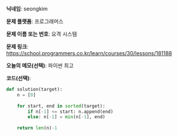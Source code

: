 **닉네임**: seongkim

**문제 플랫폼**: 프로그래머스

**문제 이름 또는 번호**: 요격 시스템

**문제 링크**: https://school.programmers.co.kr/learn/courses/30/lessons/181188

**오늘의 메모(선택)**: 파이썬 최고

**코드(선택)**:

```python
def solution(target):
    n = [0]
    
    for start, end in sorted(target):       
        if n[-1] <= start: n.append(end)
        else: n[-1] = min(n[-1], end)
        
    return len(n)-1
```